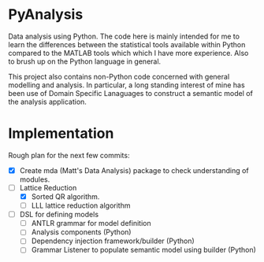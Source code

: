 PyAnalysis
==========
Data analysis using Python.  The code here is mainly intended for me to
learn the differences between the statistical tools available within Python
compared to the MATLAB tools which which I have more experience.  Also to
brush up on the Python language in general.

This project also contains non-Python code concerned with general modelling 
and analysis.  In particular, a long standing interest of mine has been use
of Domain Specific Lanaguages to construct a semantic model of the analysis
application.  

Implementation
==============
Rough plan for the next few commits:

- [x] Create mda (Matt's Data Analysis) package to check understanding of
  modules.
- [ ] Lattice Reduction
  - [x] Sorted QR algorithm.
  - [ ] LLL lattice reduction algorithm
- [ ] DSL for defining models
  - [ ] ANTLR grammar for model definition 
  - [ ] Analysis components (Python)
  - [ ] Dependency injection framework/builder (Python)
  - [ ] Grammar Listener to populate semantic model using builder (Python)

